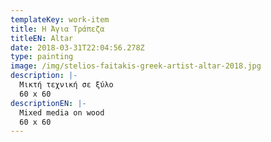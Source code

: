 ```yaml
---
templateKey: work-item
title: Η Άγια Τράπεζα
titleEN: Altar
date: 2018-03-31T22:04:56.278Z
type: painting
image: /img/stelios-faitakis-greek-artist-altar-2018.jpg
description: |-
  Μικτή τεχνική σε ξύλο
  60 x 60
descriptionEN: |-
  Mixed media on wood
  60 x 60
---
```

